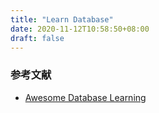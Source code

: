 ```yaml
---
title: "Learn Database"
date: 2020-11-12T10:58:50+08:00
draft: false
---
```


### 参考文献

- [Awesome Database Learning](https://github.com/pingcap/awesome-database-learning#books)